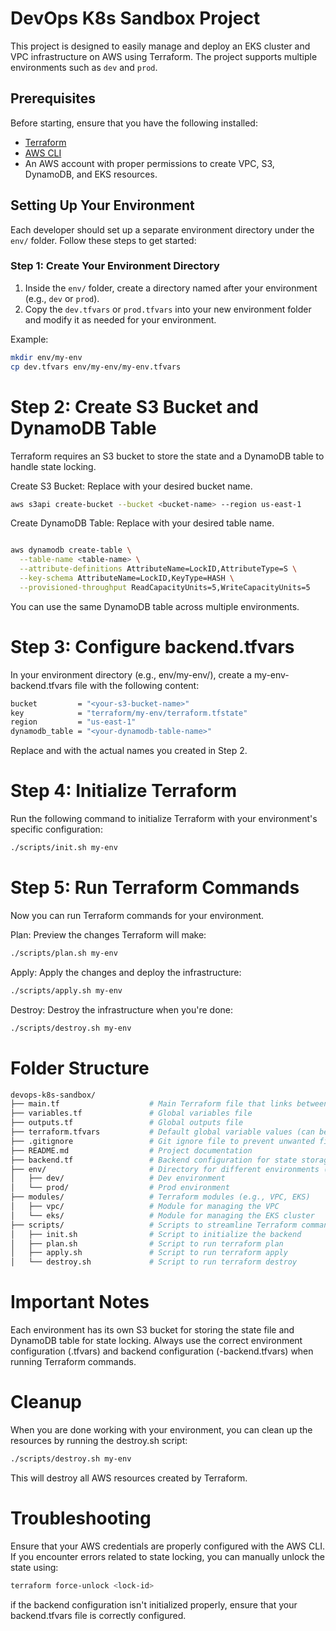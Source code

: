 # DevOps K8s Sandbox Project

This project is designed to easily manage and deploy an EKS cluster and VPC infrastructure on AWS using Terraform. The project supports multiple environments such as `dev` and `prod`.

## Prerequisites

Before starting, ensure that you have the following installed:

- [Terraform](https://www.terraform.io/downloads)
- [AWS CLI](https://aws.amazon.com/cli/)
- An AWS account with proper permissions to create VPC, S3, DynamoDB, and EKS resources.

## Setting Up Your Environment

Each developer should set up a separate environment directory under the `env/` folder. Follow these steps to get started:

### Step 1: Create Your Environment Directory

1. Inside the `env/` folder, create a directory named after your environment (e.g., `dev` or `prod`).
2. Copy the `dev.tfvars` or `prod.tfvars` into your new environment folder and modify it as needed for your environment.

Example:

```bash
mkdir env/my-env
cp dev.tfvars env/my-env/my-env.tfvars
```

# Step 2: Create S3 Bucket and DynamoDB Table
Terraform requires an S3 bucket to store the state and a DynamoDB table to handle state locking.

Create S3 Bucket: Replace <bucket-name> with your desired bucket name.
```bash
aws s3api create-bucket --bucket <bucket-name> --region us-east-1
```

Create DynamoDB Table: Replace <table-name> with your desired table name.
```bash

aws dynamodb create-table \
  --table-name <table-name> \
  --attribute-definitions AttributeName=LockID,AttributeType=S \
  --key-schema AttributeName=LockID,KeyType=HASH \
  --provisioned-throughput ReadCapacityUnits=5,WriteCapacityUnits=5
```

You can use the same DynamoDB table across multiple environments.


# Step 3: Configure backend.tfvars

In your environment directory (e.g., env/my-env/), create a my-env-backend.tfvars file with the following content:
```bash
bucket         = "<your-s3-bucket-name>"
key            = "terraform/my-env/terraform.tfstate"
region         = "us-east-1"
dynamodb_table = "<your-dynamodb-table-name>"
```

Replace <your-s3-bucket-name> and <your-dynamodb-table-name> with the actual names you created in Step 2.

# Step 4: Initialize Terraform
Run the following command to initialize Terraform with your environment's specific configuration:

```bash
./scripts/init.sh my-env
```

# Step 5: Run Terraform Commands
Now you can run Terraform commands for your environment.

Plan: Preview the changes Terraform will make:
```bash
./scripts/plan.sh my-env
```

Apply: Apply the changes and deploy the infrastructure:
```bash
./scripts/apply.sh my-env
```

Destroy: Destroy the infrastructure when you're done:
```bash
./scripts/destroy.sh my-env
```

# Folder Structure
```bash
devops-k8s-sandbox/
├── main.tf                    # Main Terraform file that links between modules
├── variables.tf               # Global variables file
├── outputs.tf                 # Global outputs file
├── terraform.tfvars           # Default global variable values (can be environment-specific)
├── .gitignore                 # Git ignore file to prevent unwanted files from being committed
├── README.md                  # Project documentation
├── backend.tf                 # Backend configuration for state storage (S3 and DynamoDB)
├── env/                       # Directory for different environments (dev, prod, etc.)
│   ├── dev/                   # Dev environment
│   └── prod/                  # Prod environment
├── modules/                   # Terraform modules (e.g., VPC, EKS)
│   ├── vpc/                   # Module for managing the VPC
│   └── eks/                   # Module for managing the EKS cluster
├── scripts/                   # Scripts to streamline Terraform commands
│   ├── init.sh                # Script to initialize the backend
│   ├── plan.sh                # Script to run terraform plan
│   ├── apply.sh               # Script to run terraform apply
│   └── destroy.sh             # Script to run terraform destroy

```


# Important Notes

Each environment has its own S3 bucket for storing the state file and DynamoDB table for state locking.
Always use the correct environment configuration (<env-name>.tfvars) and backend configuration (<env-name>-backend.tfvars) when running Terraform commands.

# Cleanup

When you are done working with your environment, you can clean up the resources by running the destroy.sh script:
```bash
./scripts/destroy.sh my-env
```

This will destroy all AWS resources created by Terraform.

# Troubleshooting

Ensure that your AWS credentials are properly configured with the AWS CLI.
If you encounter errors related to state locking, you can manually unlock the state using:
```bash
terraform force-unlock <lock-id>
```

if the backend configuration isn't initialized properly, ensure that your backend.tfvars file is correctly configured.
